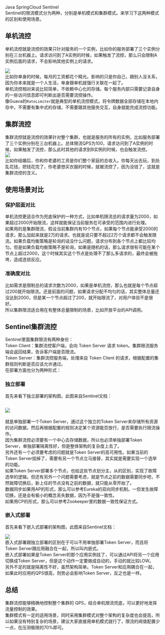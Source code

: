 Java SpringCloud Sentinel <br />Sentinel的限流模式分为两种，分别是单机模式和集群模式。来学习下这两种模式的区别和使用场景。
<a name="d4HVo"></a>
## 单机流控
单机流控就是流控的效果只针对服务的一个实例，比如你的服务部署了三个实例分别在三台机器上。请求访问到了A实例的时候，如果触发了流控，那么只会限制A实例后面的请求，不会影响其他实例上的请求。

![](https://cdn.nlark.com/yuque/0/2021/webp/396745/1634482491480-bf44c1ea-3820-4124-adcf-deab116e719d.webp#clientId=u0d683ff8-cf88-4&from=paste&id=u161b0a60&originHeight=531&originWidth=1080&originalType=url&ratio=1&status=done&style=shadow&taskId=uae0bb7dd-2fea-4fe8-9513-6e5fed4ab65)<br />比如你单身的时候，每月的工资都花个精光。影响的只是你自己，跟别人没关系，因为你本来就是一个人生活，单身跟单机就强行关联在一起了。<br />单机流控相对来说比较简单，不依赖中心化的存储。每个服务内部只需要记录自身的一些访问信息即可判断出是否需要流控操作。<br />像Guava的`RateLimiter`就是典型的单机流控模式，将令牌数据全部存储在本地内存中，不需要有集中式的存储，不需要跟其他服务交互，自身就能完成流控功能。
<a name="JDOco"></a>
## 集群流控
集群流控就是流控的效果针对整个集群，也就是服务的所有的实例，比如服务部署了三个实例分别在三台机器上。总体限流QPS为100，请求访问到了A实例的时候，如果触发了流控，那么此时其他的请求到B实例的时候，也会触发流控。<br />![](https://cdn.nlark.com/yuque/0/2021/webp/396745/1634482491502-9374d7c2-de61-48d0-a727-83c5739078ed.webp#clientId=u0d683ff8-cf88-4&from=paste&id=ua9e7a2b2&originHeight=815&originWidth=1080&originalType=url&ratio=1&status=done&style=shadow&taskId=uad0dd88c-43f8-479c-8afc-b3d685c182a)<br />比如你结婚后，你和你老婆的工资是你们整个家庭的总收入。你每天出去玩，到处乱花钱，把钱花完了，你老婆想买衣服的时候，就被流控了，因为没钱了，这就是集群流控的含义。
<a name="OhBTm"></a>
## 使用场景对比
<a name="sgqvL"></a>
### 保护层面对比
单机流控更适合作为兜底保护的一种方式，比如单机限流总的请求量为2000，如果超过2000开始限流，这样就能保证当前服务在可承受的范围内进行处理。<br />如果用的是集群限流，假设当前集群内有10个节点，如果每个节点能承受2000的请求，那么加起来就是2万的请求。也就是说只要不超过2万个请求都不会触发限流。如果负载均衡策略是轮询的话没什么问题，请求分布到各个节点上都比较均匀。但是如果负载均衡策略不是轮询，如果是随机的话，那么请求很有可能在某个节点上超过2000，这个时候其实这个节点是处理不了那么多请求的，最终会被拖垮，造成连锁反应。
<a name="CyZgs"></a>
### 准确度对比
比如需求是限制总的请求次数为2000，如果是单机流控，那么也就是每个节点超过200就开始限流。还是前面的问题，如果请求分配不均匀的话，其实整体总量还没达到2000，但是某一个节点超过了200，就开始限流了，对用户体验不是很好。<br />所以集群限流适合用在有整体总量限制的场景，比如开放平台的API调用。
<a name="kGqJ6"></a>
## Sentinel集群流控
Sentinel里面集群限流有两种身份：<br />Token Client：集群流控客户端，会向 Token Server 请求 token。集群限流服务端会返回结果，告诉客户端是否限流。<br />Token Server：集群流控服务端，处理来自 Token Client 的请求，根据配置的集群规则判断是否应该允许通过。<br />在部署方面也分为两种形式：
<a name="ddixh"></a>
### 独立部署
首先来看下独立部署的架构图，此图来自Sentinel文档：

<a name="QdmEz"></a>
## ![](https://cdn.nlark.com/yuque/0/2021/webp/396745/1634482491992-df843578-da36-4f40-9091-f5699e4f14f4.webp#clientId=u0d683ff8-cf88-4&from=paste&id=u0249ed98&originHeight=498&originWidth=1080&originalType=url&ratio=1&status=done&style=shadow&taskId=u36f755a0-95be-4389-8191-5312115b9a4)
就是单独部署一个Token Server，通过这个独立的Token Server来存储所有资源的访问数据，然后再根据配置的规则决定某个资源能否放行，是否需要执行限流操作。<br />因为集群流控必须要有一个中心去存储数据，所以也必须单独部署Token Server，单独部署隔离性好，但是整体架构的复杂度上去了。<br />另外还有一个必须要考虑的问题就是Token Server的高可用性。如果当前的Token Server挂掉了，需要有另一个节点立马接替，其实就是需要实现一个选举的功能。<br />如果Token Server部署多个节点，也给这些节点划分主，从的区别，实现了故障选举的逻辑。但还有另外一个问题需要考虑，就是节点之前的数据需要同步吧，不然故障切换后，新上任的节点没有之前的数据，就只能从零开始了。<br />数据同步如果用AP的形式，那么可以参考Eureka的双向同步机制。一但发生故障切换，还是会有极小的概念丢失数据，因为不是强一致性。<br />如果用CP的形式，那么可以参考Zookeeper里的数据一致性保证方式。
<a name="VB6ZT"></a>
### 嵌入式部署
首先来看下嵌入式部署的架构图，此图来自Sentinel文档：

![](https://cdn.nlark.com/yuque/0/2021/webp/396745/1634482491993-4a63fadd-fe0e-4ef5-9c5c-36e57263cef8.webp#clientId=u0d683ff8-cf88-4&from=paste&id=u748ee3b5&originHeight=542&originWidth=1038&originalType=url&ratio=1&status=done&style=shadow&taskId=u89958cd3-3093-4427-b750-16e2098a21c)<br />嵌入式部署跟独立部署的区别在于可以不用单独部署Token Server，而且将Token Server跟应用融合在一起，所以叫内嵌式。<br />嵌入式部署如果是Token Server的那个应用实例挂了，可以通过API将另一个应用切换成Token Server，但是这个动作一定要做成自动的，手动的就比较LOW。<br />另外不足的就是隔离性不好，虽然架构简单。Token Server和应用耦合在一起，如果此时应用的QPS很高，则势必会影响Token Server，反之也是一样。
<a name="GaI8T"></a>
## 总结
集群流控能够精确地控制整个集群的 QPS，结合单机限流兜底，可以更好地发挥流量控制的效果。<br />集群模式有一定的适用场景，同时采用集群模式对整个架构的复杂度也会提高，所以如果没有特别复杂的场景，建议大家直接用单机模式就行了，限流的阀值配置少一点，在压测极限的70%即可。
